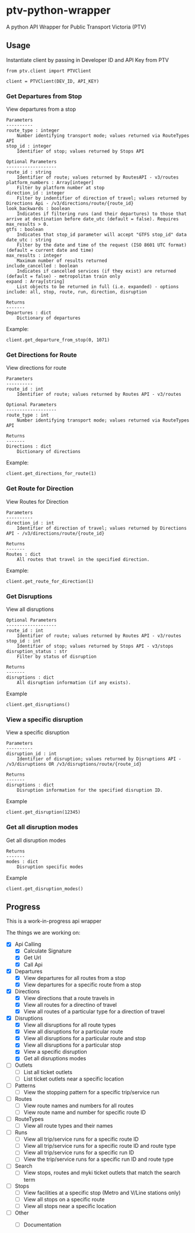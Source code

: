 # ptv-python-wrapper
A python API Wrapper for Public Transport Victoria (PTV)

## Usage
Instantiate client by passing in Developer ID and API Key from PTV
```
from ptv.client import PTVClient

client = PTVClient(DEV_ID, API_KEY)
```

### Get Departures from Stop
View departures from a stop
```
Parameters
----------
route_type : integer
    Number identifying transport mode; values returned via RouteTypes API
stop_id : integer
    Identifier of stop; values returned by Stops API

Optional Parameters
-------------------
route_id : string
    Identifier of route; values returned by RoutesAPI - v3/routes
platform_numbers : Array[integer]
    Filter by platform number at stop
direction_id : integer
    Filter by indentifier of direction of travel; values returned by Directions Api - /v3/directions/route/{route_id}
look_backwards : boolean
    Indicates if filtering runs (and their departures) to those that arrive at destination before date_utc (default = false). Requires max_results > 0.
gtfs : boolean
    Indicates that stop_id parameter will accept "GTFS stop_id" data
date_utc : string
    Filter by the date and time of the request (ISO 8601 UTC format) (default = current date and time)
max_results : integer
    Maximum number of results returned
include_cancelled : boolean
    Indicates if cancelled services (if they exist) are returned (default = false) - metropolitan train only
expand : Array[string]
    List objects to be returned in full (i.e. expanded) - options include: all, stop, route, run, direction, disruption

Returns
-------
Departures : dict
    Dictionary of departures
```
Example:
```
client.get_departure_from_stop(0, 1071)
```

### Get Directions for Route
View directions for route
```
Parameters
----------
route_id : int
    Identifier of route; values returned by Routes API - v3/routes
        
Optional Parameters
-------------------
route_type : int
    Number identifying transport mode; values returned via RouteTypes API

Returns
-------
Directions : dict
    Dictionary of directions
```
Example:
```
client.get_directions_for_route(1)
```

### Get Route for Direction
View Routes for Direction
```
Parameters
----------
direction_id : int
    Identifier of direction of travel; values returned by Directions API - /v3/directions/route/{route_id}

Returns
-------
Routes : dict
    All routes that travel in the specified direction.
```
Example:
```
client.get_route_for_direction(1)
```

### Get Disruptions
View all disruptions
```
Optional Parameters
-------------------
route_id : int
    Identifier of route; values returned by Routes API - v3/routes
stop_id : int            	
    Identifier of stop; values returned by Stops API - v3/stops
disruption_status : str
    Filter by status of disruption

Returns
-------
disruptions : dict
    All disruption information (if any exists).
```
Example
```
client.get_disruptions()
```

### View a specific disruption
View a specific disruption
```
Parameters
----------
disruption_id : int
    Identifier of disruption; values returned by Disruptions API - /v3/disruptions OR /v3/disruptions/route/{route_id}

Returns
-------
disruptions : dict
    Disruption information for the specified disruption ID.
```
Example
```
client.get_disruption(12345)
```
### Get all disruption modes
Get all disruption modes
```
Returns
-------
modes : dict
    Disruption specific modes
```
Example
```
client.get_disruption_modes()
```

## Progress
This is a work-in-progress api wrapper

The things we are working on:
- [x] Api Calling
    - [x] Calculate Signature
    - [x] Get Url
    - [x] Call Api
- [x] Departures
    - [x] View departures for all routes from a stop
    - [x] View departures for a specific route from a stop
- [x] Directions
    - [x] View directions that a route travels in
    - [x] View all routes for a directino of travel
    - [x] View all routes of a particular type for a direction of travel
- [x] Disruptions
    - [x] View all disruptions for all route types
    - [x] View all disruptions for a particular route
    - [x] View all disruptions for a particular route and stop
    - [x] View all disruptions for a particular stop
    - [x] View a specific disruption
    - [x] Get all disruptions modes
- [ ] Outlets
    - [ ] List all ticket outlets
    - [ ] List ticket outlets near a specific location
- [ ] Patterns
    - [ ] View the stopping pattern for a specific trip/service run
- [ ] Routes
    - [ ] View route names and numbers for all routes
    - [ ] View route name and number for specific route ID
- [ ] RouteTypes
    - [ ] View all route types and their names
- [ ] Runs
    - [ ] View all trip/service runs for a specific route ID
    - [ ] View all trip/service runs for a specific route ID and route type
    - [ ] View all trip/service runs for a specific run ID
    - [ ] View the trip/service runs for a specific run ID and route type
- [ ] Search
    - [ ] View stops, routes and myki ticket outlets that match the search term
- [ ] Stops
    - [ ] View facilities at a specific stop (Metro and V/Line stations only)
    - [ ] View all stops on a specific route
    - [ ] View all stops near a specific location
- [ ] Other
    - [ ] Documentation
    